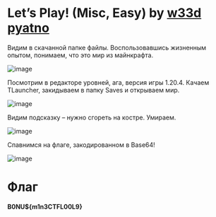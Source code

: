 # Let’s Play! (Misc, Easy) by [w33d](https://github.com/w3irdd) [pyatno](https://github.com/pyatno)

Видим в скачанной папке файлы. Воспользовавшись жизненным опытом, понимаем, что это мир из майнкрафта.

![image](https://github.com/rolegiv/CTF-Writeups/assets/147992165/8e109aca-bcc5-4e87-8b23-5e9b7f4aa712)

Посмотрим в редакторе уровней, ага, версия игры 1.20.4. Качаем TLauncher, закидываем в папку Saves и открываем мир.

![image](https://github.com/rolegiv/CTF-Writeups/assets/147992165/bf0c2ca2-a60f-4e97-a6c2-690c909f5139)

Видим подсказку – нужно сгореть на костре. Умираем.

![image](https://github.com/rolegiv/CTF-Writeups/assets/147992165/a344384e-65b7-4bbd-82e1-cc31f55e5d5a)

Спавнимся на флаге, закодированном в Base64!

![image](https://github.com/rolegiv/CTF-Writeups/assets/147992165/50ba21a6-dd45-46cf-b581-633331d66cb4)

# Флаг
**B0NU${m1n3CTFL00L9}**

